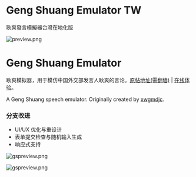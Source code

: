 # Geng Shuang Emulator TW

耿爽發言模擬器台灣在地化版

![preview.png](https://patricks.tw/GengShuangTW/preview.png)


# Geng Shuang Emulator

耿爽模拟器，用于模仿中国外交部发言人耿爽的言论。[原帖地址(需翻墙)](https://pincong.rocks/article/9938) | [在线体验](https://xwgmdjc.github.io/GengShuang)。

A Geng Shuang speech emulator. Originally created by [xwgmdjc](https://github.com/xwgmdjc).

### 分支改进

- UI/UX 优化与重设计
- 表单提交检查与随机输入生成
- 响应式支持

![gspreview.png](https://i.loli.net/2019/11/30/T9AwOQnHGxJYZ4U.png)

![gspreview.png](https://raw.githubusercontent.com/fedink/GengShuangEmulator/master/gspreview.png)
